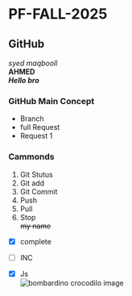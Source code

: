 # PF-FALL-2025
## GitHub
*syed maqbooll*\
**AHMED**\
***Hello bro***
### GitHub Main Concept
* Branch
* full Request
* Request 1
### Cammonds
1. Git Stutus
2. Git add
3. Git Commit
4. Push
5. Pull
6. Stop\
~~my name~~
- [x] complete
- [ ] INC
- [X] Js\
![bombardino crocodilo image](https://cdn-0001.qstv.on.epicgames.com/DeWFZjGciBtKpknWZf/image/landscape_comp.jpeg)
   
